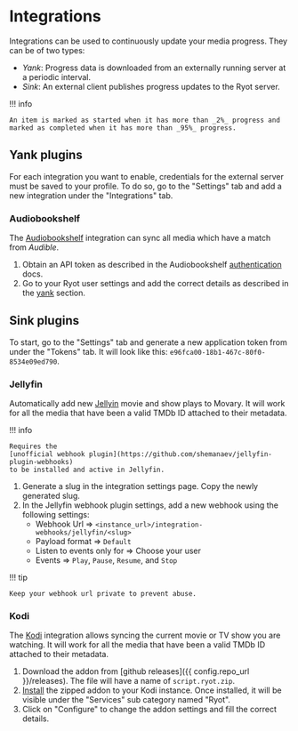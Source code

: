 # Integrations

Integrations can be used to continuously update your media progress. They can
be of two types:

- _Yank_: Progress data is downloaded from an externally running server at a
periodic interval.
- _Sink_: An external client publishes progress updates to the Ryot server.

!!! info

    An item is marked as started when it has more than _2%_ progress and
    marked as completed when it has more than _95%_ progress.

## Yank plugins

For each integration you want to enable, credentials for the external server
must be saved to your profile. To do so, go to the "Settings" tab and add a
new integration under the "Integrations" tab.

### Audiobookshelf

The [Audiobookshelf](https://www.audiobookshelf.org) integration can sync all
media which have a match from _Audible_.

1. Obtain an API token as described in the Audiobookshelf
[authentication](https://api.audiobookshelf.org/#authentication) docs.
2. Go to your Ryot user settings and add the correct details as described in the
[yank](#yank-plugins) section.

## Sink plugins

To start, go to the "Settings" tab and generate a new application token from under
the "Tokens" tab. It will look like this: `e96fca00-18b1-467c-80f0-8534e09ed790`.

### Jellyfin

Automatically add new [Jellyin](https://jellyfin.org/) movie and show plays to
Movary. It will work for all the media that have been a valid TMDb ID attached
to their metadata.

!!! info

    Requires the
    [unofficial webhook plugin](https://github.com/shemanaev/jellyfin-plugin-webhooks)
    to be installed and active in Jellyfin.

1. Generate a slug in the integration settings page. Copy the newly generated
slug.
2. In the Jellyfin webhook plugin settings, add a new webhook using the
following settings:
    - Webhook Url => `<instance_url>/integration-webhooks/jellyfin/<slug>`
    - Payload format => `Default`
    - Listen to events only for => Choose your user
    - Events => `Play`, `Pause`, `Resume`, and `Stop`

!!! tip

    Keep your webhook url private to prevent abuse.

### Kodi

The [Kodi](https://kodi.tv/) integration allows syncing the current movie or TV
show you are watching. It will work for all the media that have been a valid
TMDb ID attached to their metadata.

1. Download the addon from [github releases]({{ config.repo_url }}/releases).
The file will have a name of `script.ryot.zip`.
2. [Install](https://kodi.wiki/view/Add-on_manager#How_to_install_from_a_ZIP_file)
the zipped addon to your Kodi instance. Once installed, it will be visible under
the "Services" sub category named "Ryot".
3. Click on "Configure" to change the addon settings and fill the correct details.
